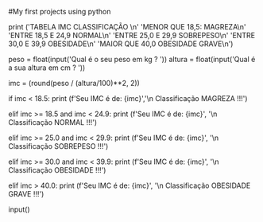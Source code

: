 #My first projects using python

print ('TABELA IMC           CLASSIFICAÇÃO \n' 
       'MENOR QUE 18,5:            MAGREZA\n' 
       'ENTRE 18,5 E 24,9           NORMAL\n' 
       'ENTRE 25,0 E 29,9        SOBREPESO\n'
       'ENTRE 30,0 E 39,9        OBESIDADE\n' 
       'MAIOR QUE 40,0     OBESIDADE GRAVE\n')

peso = float(input('Qual é o seu peso em kg ? '))
altura = float(input('Qual é a sua altura em cm ? '))

imc = (round(peso / (altura/100)**2, 2))

if imc < 18.5:
    print (f'Seu IMC é de: {imc}','\n Classificação MAGREZA !!!')

elif imc >= 18.5 and imc < 24.9:
    print (f'Seu IMC é de: {imc}', '\n Classificação NORMAL !!!')

elif imc >= 25.0 and imc < 29.9:
    print (f'Seu IMC é de: {imc}', '\n Classificação SOBREPESO !!!')

elif imc >= 30.0 and imc < 39.9:
    print (f'Seu IMC é de: {imc}', '\n Classificação OBESIDADE !!!')

elif imc > 40.0:
    print (f'Seu IMC é de: {imc}', '\n Classificação OBESIDADE GRAVE !!!')


input()
